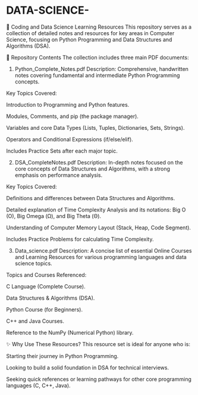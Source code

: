 # DATA-SCIENCE-
🚀 Coding and Data Science Learning Resources
This repository serves as a collection of detailed notes and resources for key areas in Computer Science, focusing on Python Programming and Data Structures and Algorithms (DSA).

📂 Repository Contents
The collection includes three main PDF documents:

1. Python_Complete_Notes.pdf
Description: Comprehensive, handwritten notes covering fundamental and intermediate Python Programming concepts.

Key Topics Covered:

Introduction to Programming and Python features.

Modules, Comments, and pip (the package manager).

Variables and core Data Types (Lists, Tuples, Dictionaries, Sets, Strings).

Operators and Conditional Expressions (if/else/elif).

Includes Practice Sets after each major topic.

2. DSA_CompleteNotes.pdf
Description: In-depth notes focused on the core concepts of Data Structures and Algorithms, with a strong emphasis on performance analysis.

Key Topics Covered:

Definitions and differences between Data Structures and Algorithms.

Detailed explanation of Time Complexity Analysis and its notations: Big O (O), Big Omega (Ω), and Big Theta (Θ).

Understanding of Computer Memory Layout (Stack, Heap, Code Segment).

Includes Practice Problems for calculating Time Complexity.

3. Data_science.pdf
Description: A concise list of essential Online Courses and Learning Resources for various programming languages and data science topics.

Topics and Courses Referenced:

C Language (Complete Course).

Data Structures & Algorithms (DSA).

Python Course (for Beginners).

C++ and Java Courses.

Reference to the NumPy (Numerical Python) library.

✨ Why Use These Resources?
This resource set is ideal for anyone who is:

Starting their journey in Python Programming.

Looking to build a solid foundation in DSA for technical interviews.

Seeking quick references or learning pathways for other core programming languages (C, C++, Java).
